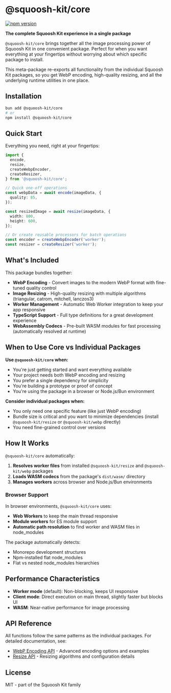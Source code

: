 # @squoosh-kit/core

[![npm version](https://badge.fury.io/js/%40squoosh-kit%2Fcore.svg)](https://badge.fury.io/js/%40squoosh-kit%2Fcore)

**The complete Squoosh Kit experience in a single package**

`@squoosh-kit/core` brings together all the image processing power of Squoosh Kit in one convenient package. Perfect for when you want everything at your fingertips without worrying about which specific package to install.

This meta-package re-exports all functionality from the individual Squoosh Kit packages, so you get WebP encoding, high-quality resizing, and all the underlying runtime utilities in one place.

## Installation

```bash
bun add @squoosh-kit/core
# or
npm install @squoosh-kit/core
```

## Quick Start

Everything you need, right at your fingertips:

```typescript
import {
  encode,
  resize,
  createWebpEncoder,
  createResizer,
} from '@squoosh-kit/core';

// Quick one-off operations
const webpData = await encode(imageData, {
  quality: 85,
});

const resizedImage = await resize(imageData, {
  width: 800,
  height: 600,
});

// Or create reusable processors for batch operations
const encoder = createWebpEncoder('worker');
const resizer = createResizer('worker');
```

## What's Included

This package bundles together:

- **WebP Encoding** - Convert images to the modern WebP format with fine-tuned quality control
- **Image Resizing** - High-quality resizing with multiple algorithms (triangular, catrom, mitchell, lanczos3)
- **Worker Management** - Automatic Web Worker integration to keep your app responsive
- **TypeScript Support** - Full type definitions for a great development experience
- **WebAssembly Codecs** - Pre-built WASM modules for fast processing (automatically resolved at runtime)

## When to Use Core vs Individual Packages

**Use `@squoosh-kit/core` when:**

- You're just getting started and want everything available
- Your project needs both WebP encoding and resizing
- You prefer a single dependency for simplicity
- You're building a prototype or proof of concept
- You're using the package in a browser or Node.js/Bun environment

**Consider individual packages when:**

- You only need one specific feature (like just WebP encoding)
- Bundle size is critical and you want to minimize dependencies (install `@squoosh-kit/resize` or `@squoosh-kit/webp` directly)
- You need fine-grained control over versions

## How It Works

`@squoosh-kit/core` automatically:

1. **Resolves worker files** from installed `@squoosh-kit/resize` and `@squoosh-kit/webp` packages
2. **Loads WASM codecs** from the package's `dist/wasm/` directory
3. **Manages workers** across browser and Node.js/Bun environments

### Browser Support

In browser environments, `@squoosh-kit/core` uses:

- **Web Workers** to keep the main thread responsive
- **Module workers** for ES module support
- **Automatic path resolution** to find worker and WASM files in node_modules

The package automatically detects:

- Monorepo development structures
- Npm-installed flat node_modules
- Flat vs nested node_modules hierarchies

## Performance Characteristics

- **Worker mode** (default): Non-blocking, keeps UI responsive
- **Client mode**: Direct execution on main thread, slightly faster but blocks UI
- **WASM**: Near-native performance for image processing

## API Reference

All functions follow the same patterns as the individual packages. For detailed documentation, see:

- [WebP Encoding API](../webp) - Advanced encoding options and examples
- [Resize API](../resize) - Resizing algorithms and configuration details

## License

MIT - part of the Squoosh Kit family
